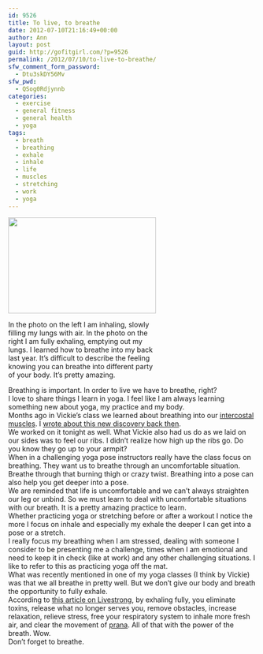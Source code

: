 ```yaml
---
id: 9526
title: To live, to breathe
date: 2012-07-10T21:16:49+00:00
author: Ann
layout: post
guid: http://gofitgirl.com/?p=9526
permalink: /2012/07/10/to-live-to-breathe/
sfw_comment_form_password:
  - Dtu3skDY56Mv
sfw_pwd:
  - QSog0Rdjynnb
categories:
  - exercise
  - general fitness
  - general health
  - yoga
tags:
  - breath
  - breathing
  - exhale
  - inhale
  - life
  - muscles
  - stretching
  - work
  - yoga
---
```

<div id="attachment_9529" style="width: 310px" class="wp-caption alignleft">
  <a href="http://gofitgirl.com/?attachment_id=9529" rel="attachment wp-att-9529"><img class="size-medium wp-image-9529" title="breathing no cap" src="http://gofitgirl.com/wp-content/uploads/2012/07/breathing-no-cap1-300x195.jpg" alt="" width="300" height="195" /></a>
  
  <p class="wp-caption-text">
    In the photo on the left I am inhaling, slowly filling my lungs with air. In the photo on the right I am fully exhaling, emptying out my lungs. I learned how to breathe into my back last year. It&#8217;s difficult to describe the feeling knowing you can breathe into different party of your body. It&#8217;s pretty amazing.
  </p>
</div>

  
Breathing is important. In order to live we have to breathe, right?  
I love to share things I learn in yoga. I feel like I am always learning something new about yoga, my practice and my body.  
Months ago in Vickie&#8217;s class we learned about breathing into our [intercostal muscles](http://en.wikipedia.org/wiki/Intercostal_muscle). I [wrote about this new discovery back then](http://gofitgirl.com/?p=8982).  
We worked on it tonight as well. What Vickie also had us do as we laid on our sides was to feel our ribs. I didn&#8217;t realize how high up the ribs go. Do you know they go up to your armpit?  
When in a challenging yoga pose instructors really have the class focus on breathing. They want us to breathe through an uncomfortable situation. Breathe through that burning thigh or crazy twist. Breathing into a pose can also help you get deeper into a pose.  
We are reminded that life is uncomfortable and we can&#8217;t always straighten our leg or unbind. So we must learn to deal with uncomfortable situations with our breath. It is a pretty amazing practice to learn.  
Whether practicing yoga or stretching before or after a workout I notice the more I focus on inhale and especially my exhale the deeper I can get into a pose or a stretch.  
I really focus my breathing when I am stressed, dealing with someone I consider to be presenting me a challenge, times when I am emotional and need to keep it in check (like at work) and any other challenging situations. I like to refer to this as practicing yoga off the mat.  
What was recently mentioned in one of my yoga classes (I think by Vickie) was that we all breathe in pretty well. But we don&#8217;t give our body and breath the opportunity to fully exhale.  
According to [this article on Livestrong](http://www.livestrong.com/article/431038-the-importance-of-exhaling-in-yoga/#ixzz20HddolXm), by exhaling fully, you eliminate toxins, release what no longer serves you, remove obstacles, increase relaxation, relieve stress, free your respiratory system to inhale more fresh air, and clear the movement of [prana](http://en.wikipedia.org/wiki/Prana). All of that with the power of the breath. Wow.  
Don&#8217;t forget to breathe.